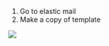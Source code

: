
1. Go to elastic mail
2. Make a copy of template

![](https://dl.dropbox.com/s/pnrjep1b24f8fyc/Screenshot%202017-10-12%2013.36.04.png?dl=0)
